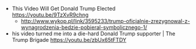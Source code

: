 - This Video Will Get Donald Trump Elected https://youtu.be/9TzXvR9chng
  - http://www.wykop.pl/link/3595233/trump-oficjalnie-zrezygnowal-z-wynagrodzenia-bedzie-pobieral-symbolicznego-1/
- his video turned me into a die-hard Donald Trump supporter | The Trump Brigade https://youtu.be/zbUx65tFTDY
